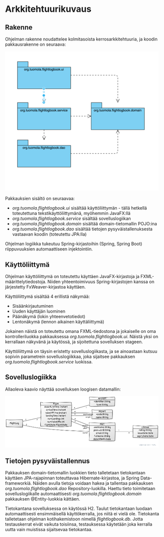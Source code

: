 # Arkkitehtuurikuvaus

## Rakenne

Ohjelman rakenne noudattelee kolmitasoista kerrosarkkitehtuuria, ja koodin pakkausrakenne on seuraava:

<img src="packagediagram.png" width="500">

Pakkauksien sisältö on seuraavaa:

- _org.tuomola.flightlogbook.ui_ sisältää käyttöliittymän - tällä hetkellä toteutettuna tekstikäyttöliittymänä, myöhemmin JavaFX:llä
- _org.tuomola.flightlogbook.service_ sisältää sovelluslogiikan
- _org.tuomola.flightlogbook.domain_ sisältää domain-tietomallin POJO:ina
- _org.tuomola.flightlogbook.dao_ sisältää tietojen pysyväistallenuksesta vastaavan koodin (toteutettu JPA:lla)

Ohjelman logiikka tukeutuu Spring-kirjastoihin (Spring, Spring Boot) riippuvuuksien automaattiseen injektointiin. 

## Käyttöliittymä

Ohjelman käyttöliittymä on toteutettu käyttäen JavaFX-kirjastoja ja FXML-määrittelytiedostoja. Niiden yhteentoimivuus Spring-kirjastojen kanssa on järjestetty FxWeaver-kirjastoa käyttäen.

Käyttöliittymä sisältää 4 erillistä näkymää:

- Sisäänkirjautuminen
- Uuden käyttäjän luominen
- Päänäkymä (lokin yhteenvetotiedot)
- Lentonäkymä (lennon aikainen käyttäliittymä)

Jokainen näistä on toteutettu omana FXML-tiedostona ja jokaiselle on oma kontrolleriluokka pakkauksessa _org.tuomola.flightlogbook.ui_. Näistä yksi on kerrallaan näkyvänä ja käytössä, ja sijoitettuna sovelluksen stageen.

Käyttöliittymä on täysin eristetty sovelluslogiikasta, ja se ainoastaan kutsuu sopivin parametrein sovelluslogiikkaa, joka sijaitsee pakkauksen _org.tuomola.flightlogbook.service_ luokissa.

## Sovelluslogiikka

Allaoleva kaavio näyttää sovelluksen loogisen datamallin: 

<img src="luokkakaavio.png" width="500">

## Tietojen pysyväistallennus

Pakkauksen domain-tietomallin luokkien tieto talletetaan tietokantaan käyttäen JPA-rajapinnan toteuttavaa Hibernate-kirjastoa, ja Spring Data-frameworkiä. Näiden avulla tietoja voidaan hakea ja tallentaa pakkauksen _org.tuomola.flightlogbook.dao_ Repository-luokilla. Haettu tieto toimitetaan sovelluslogiikalle automaattisesti _org.tuomola.flightlogbook.domain_ pakkauksen @Entity-luokkia kättäen. 

Tietokantana sovelluksessa on käytössä H2. Taulut tietokantaan luodaan automaattisesti ensimmäisellä käyttökerralla, jos niitä ei vielä ole. Tietokanta talletetaan ohjelman kotihakemistoon nimellä _flightlogbook.db_. Jotta testauskerrat eivät vaikuta toisiinsa, testauksessa käytetään joka kerralla uutta vain muistissa sijaitsevaa tietokantaa. 

